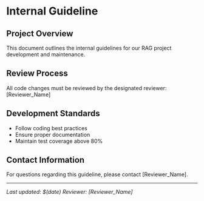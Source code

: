 # Internal Guideline

## Project Overview
This document outlines the internal guidelines for our RAG project development and maintenance.

## Review Process
All code changes must be reviewed by the designated reviewer: [Reviewer_Name]

## Development Standards
- Follow coding best practices
- Ensure proper documentation
- Maintain test coverage above 80%

## Contact Information
For questions regarding this guideline, please contact [Reviewer_Name].

---
*Last updated: $(date)*
*Reviewer: [Reviewer_Name]*